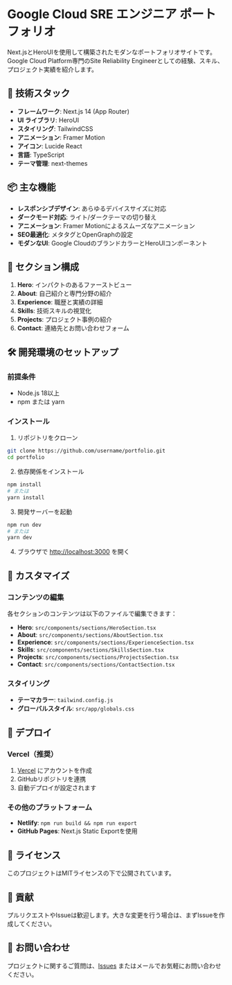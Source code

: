 # Google Cloud SRE エンジニア ポートフォリオ

Next.jsとHeroUIを使用して構築されたモダンなポートフォリオサイトです。Google Cloud Platform専門のSite Reliability Engineerとしての経験、スキル、プロジェクト実績を紹介します。

## 🚀 技術スタック

- **フレームワーク**: Next.js 14 (App Router)
- **UI ライブラリ**: HeroUI
- **スタイリング**: TailwindCSS
- **アニメーション**: Framer Motion
- **アイコン**: Lucide React
- **言語**: TypeScript
- **テーマ管理**: next-themes

## 📦 主な機能

- **レスポンシブデザイン**: あらゆるデバイスサイズに対応
- **ダークモード対応**: ライト/ダークテーマの切り替え
- **アニメーション**: Framer Motionによるスムーズなアニメーション
- **SEO最適化**: メタタグとOpenGraphの設定
- **モダンなUI**: Google CloudのブランドカラーとHeroUIコンポーネント

## 🎨 セクション構成

1. **Hero**: インパクトのあるファーストビュー
2. **About**: 自己紹介と専門分野の紹介
3. **Experience**: 職歴と実績の詳細
4. **Skills**: 技術スキルの視覚化
5. **Projects**: プロジェクト事例の紹介
6. **Contact**: 連絡先とお問い合わせフォーム

## 🛠 開発環境のセットアップ

### 前提条件

- Node.js 18以上
- npm または yarn

### インストール

1. リポジトリをクローン

```bash
git clone https://github.com/username/portfolio.git
cd portfolio
```

2. 依存関係をインストール

```bash
npm install
# または
yarn install
```

3. 開発サーバーを起動

```bash
npm run dev
# または
yarn dev
```

4. ブラウザで <http://localhost:3000> を開く

## 📝 カスタマイズ

### コンテンツの編集

各セクションのコンテンツは以下のファイルで編集できます：

- **Hero**: `src/components/sections/HeroSection.tsx`
- **About**: `src/components/sections/AboutSection.tsx`
- **Experience**: `src/components/sections/ExperienceSection.tsx`
- **Skills**: `src/components/sections/SkillsSection.tsx`
- **Projects**: `src/components/sections/ProjectsSection.tsx`
- **Contact**: `src/components/sections/ContactSection.tsx`

### スタイリング

- **テーマカラー**: `tailwind.config.js`
- **グローバルスタイル**: `src/app/globals.css`

## 🚀 デプロイ

### Vercel（推奨）

1. [Vercel](https://vercel.com) にアカウントを作成
2. GitHubリポジトリを連携
3. 自動デプロイが設定されます

### その他のプラットフォーム

- **Netlify**: `npm run build && npm run export`
- **GitHub Pages**: Next.js Static Exportを使用

## 📄 ライセンス

このプロジェクトはMITライセンスの下で公開されています。

## 🤝 貢献

プルリクエストやIssueは歓迎します。大きな変更を行う場合は、まずIssueを作成してください。

## 📧 お問い合わせ

プロジェクトに関するご質問は、[Issues](https://github.com/username/portfolio/issues) またはメールでお気軽にお問い合わせください。
